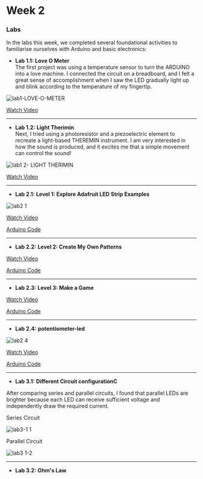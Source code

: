 # Week 2

### Labs

In the labs this week, we completed several foundational activities to familiarise ourselves with Arduino and basic electronics:

- **Lab 1.1:** **Love O Meter**  
  The first project was using a temperature sensor to turn the ARDUINO into a love machine. I connected the circuit on a breadboard, and I felt a great sense of accomplishment when I saw the LED gradually light up and blink according to the temperature of my fingertip.

![lab1-LOVE-O-METER](https://github.com/user-attachments/assets/c08d5531-5038-4e63-89cc-a90af4c36dea)

[Watch Video](link_to_video_1)


---

- **Lab 1.2:** **Light Therimin**  
 Next, I tried using a photoresistor and a piezoelectric element to recreate a light-based THEREMIN instrument. I am very interested in how the sound is produced, and it excites me that a simple movement can control the sound!
 
![lab1 2- LIGHT THERIMIN](https://github.com/user-attachments/assets/e1d9dc77-7239-4f2e-94f0-beba3a06509b)

[Watch Video](link_to_video_1)

---

- **Lab 2.1:** **Level 1: Explore Adafruit LED Strip Examples**
  
![lab2 1](https://github.com/user-attachments/assets/bf15324a-1655-4928-9c40-3a960d1b80ad)

[Watch Video](link_to_video_1)

[Arduino Code](Code/week2-lab2.1.ino)

---

- **Lab 2.2:** **Level 2: Create My Own Patterns**
  
[Watch Video](link_to_video_1)

[Arduino Code](./arduino-code/labs/blink/)

---

- **Lab 2.3:** **Level 3: Make a Game**

[Watch Video](link_to_video_1)

[Arduino Code](./arduino-code/labs/blink/)

---

- **Lab 2.4:** **potentiometer-led**

![lab2 4](https://github.com/user-attachments/assets/f7db6bfb-80e2-4c14-b6c0-bab2283a248d)

[Watch Video](link_to_video_1)

[Arduino Code](Code/Potentiometer-led.ino)

---

- **Lab 3.1:** **Different Circuit configurationC**

After comparing series and parallel circuits, I found that parallel LEDs are brighter because each LED can receive sufficient voltage and independently draw the required current.

Series Circuit

![lab3-1 1](https://github.com/user-attachments/assets/91027cfc-3f01-45bb-a601-6e494056af82)

Parallel Circuit 

![lab3 1-2](https://github.com/user-attachments/assets/0cb6dc4f-c1d4-4f50-a8ad-70e5ae1af7f0)


---

- **Lab 3.2:** **Ohm's Law**







